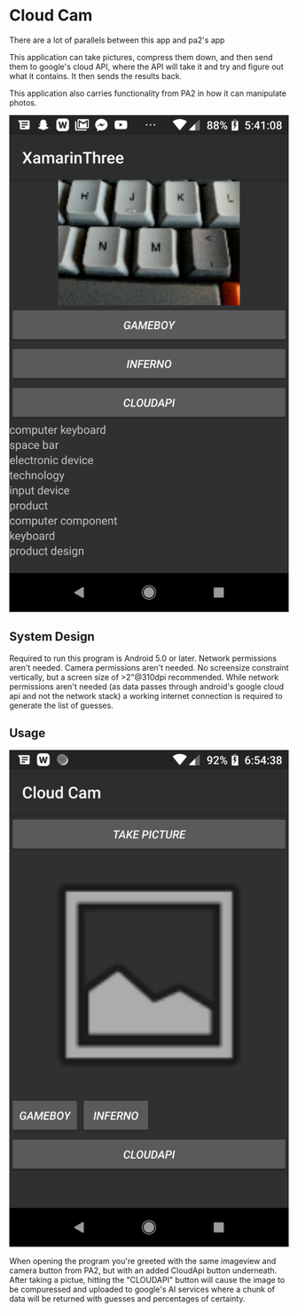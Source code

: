 # Cloud Cam
There are a lot of parallels between this app and pa2's app

This application can take pictures, compress them down, and then send them to google's cloud API, where the API will take it and try and figure out what it contains. It then sends the results back.

This application also carries functionality from PA2 in how it can manipulate photos.

![d.png](d.png)

## System Design
Required to run this program is Android 5.0 or later.
Network permissions aren't needed. Camera permissions aren't needed.
No screensize constraint vertically, but a screen size of >2"@310dpi recommended.
While network permissions aren't needed (as data passes through android's google cloud api and not the network stack) a working internet connection is required to generate the list of guesses.

## Usage

![a.png](a.png)

When opening the program you're greeted with the same imageview and camera button from PA2, but with an added CloudApi button underneath.
After taking a pictue, hitting the "CLOUDAPI" button will cause the image to be compuressed and uploaded to google's AI services where a chunk of data will be returned with guesses and percentages of certainty.